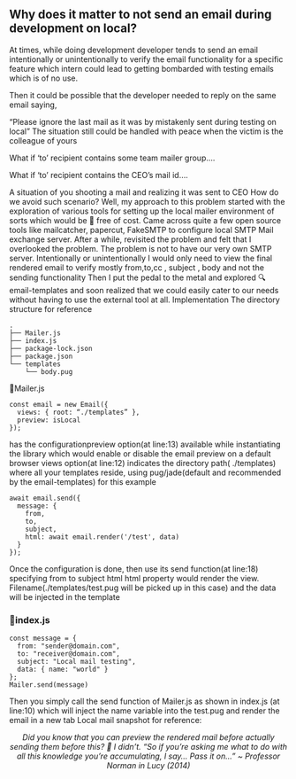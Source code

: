 ## Why does it matter to not send an email during development on local?

At times, while doing development developer tends to send an email intentionally or unintentionally to verify the email functionality for a specific feature which intern could lead to getting bombarded with testing emails which is of no use.

Then it could be possible that the developer needed to reply on the same email saying,

“Please ignore the last mail as it was by mistakenly sent during testing on local”
The situation still could be handled with peace when the victim is the colleague of yours

What if ‘to’ recipient contains some team mailer group….

What if ‘to’ recipient contains the CEO’s mail id….

A situation of you shooting a mail and realizing it was sent to CEO
How do we avoid such scenario?
Well, my approach to this problem started with the exploration of various tools for setting up the local mailer environment of sorts which would be 💯 free of cost.
Came across quite a few open source tools like mailcatcher, papercut, FakeSMTP to configure local SMTP Mail exchange server.
After a while, revisited the problem and felt that I overlooked the problem. The problem is not to have our very own SMTP server.
Intentionally or unintentionally I would only need to view the final rendered email to verify mostly from,to,cc , subject , body and not the sending functionality
Then I put the pedal to the metal and explored 🔍 email-templates and soon realized that we could easily cater to our needs without having to use the external tool at all.
Implementation
The directory structure for reference

```
.
├── Mailer.js
├── index.js
├── package-lock.json
├── package.json
└── templates
    └── body.pug
```

📁Mailer.js

```
const email = new Email({
  views: { root: “./templates” },
  preview: isLocal
});
```

has the configurationpreview option(at line:13) available while instantiating the library which would enable or disable the email preview on a default browser
views option(at line:12) indicates the directory path( ./templates) where all your templates reside, using pug/jade(default and recommended by the email-templates) for this example

```
await email.send({
  message: {
    from,
    to,
    subject,
    html: await email.render('/test', data)
  }
});
```

Once the configuration is done, then use its send function(at line:18) specifying from to subject html
html property would render the view. Filename(./templates/test.pug will be picked up in this case) and the data will be injected in the template

### 📁index.js

```
const message = {
  from: "sender@domain.com",
  to: "receiver@domain.com",
  subject: "Local mail testing",
  data: { name: "world" }
};
Mailer.send(message)
```

Then you simply call the send function of Mailer.js as shown in index.js (at line:10) which will inject the name variable into the test.pug and render the email in a new tab
Local mail snapshot for reference:

<center><i>Did you know that you can preview the rendered mail before actually sending them before this? 🤔
I didn’t.
“So if you’re asking me what to do with all this knowledge you’re accumulating, I say… Pass it on…”
 ~ Professor Norman in Lucy (2014)</i></center>
